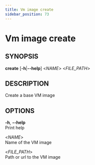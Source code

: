 ```yaml
---
title: Vm image create
sidebar_position: 73
---
```


# Vm image create

## SYNOPSIS

**create** \[**-h**\|**--help**\] \<*NAME*\> \<*FILE_PATH*\>

## DESCRIPTION

Create a base VM image

## OPTIONS

**-h**, **--help**  
Print help

\<*NAME*\>  
Name of the VM image

\<*FILE_PATH*\>  
Path or url to the VM image

